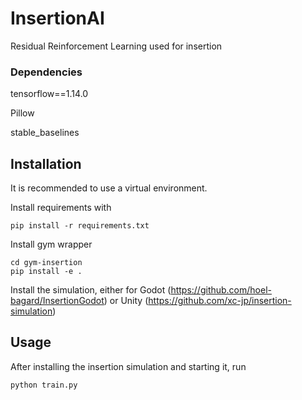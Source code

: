 # InsertionAI
Residual Reinforcement Learning used for insertion

### Dependencies
  
tensorflow==1.14.0

Pillow

stable_baselines

## Installation
It is recommended to use a virtual environment.

Install requirements with
```
pip install -r requirements.txt
```

Install gym wrapper
```
cd gym-insertion
pip install -e .
```

Install the simulation, either for Godot (https://github.com/hoel-bagard/InsertionGodot) or Unity (https://github.com/xc-jp/insertion-simulation)

## Usage

After installing the insertion simulation and starting it, run 
```
python train.py
```
